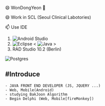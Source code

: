 😄 WonDongYeon 👋

😄 Work in SCL (Seoul Clinical Labotories)

📫 Use IDE
1. ![Android Studio](https://img.shields.io/badge/Android%20Studio-3DDC84.svg?style=for-the-badge&logo=android-studio&logoColor=white)
2. ![Eclipse](https://img.shields.io/badge/Eclipse-FE7A16.svg?style=for-the-badge&logo=Eclipse&logoColor=white) < ![Java](https://img.shields.io/badge/java-%23ED8B00.svg?style=for-the-badge&logo=java&logoColor=white) >
4. RAD Studio 10.2 (Berlin)

![Postgres](https://img.shields.io/badge/postgres-%23316192.svg?style=for-the-badge&logo=postgresql&logoColor=white)

#Introduce
---
```
- JAVA FRONT END DEVELOPER (JS, JQUERY ...)
- Web, Mobile(Android)
- studying BakJoon Algorithm 
- Begin Delphi (Web, Mobile[fireMonkey])
```
<!--
**wdy165/wdy165** is a ✨ _special_ ✨ repository because its `README.md` (this file) appears on your GitHub profile.

Here are some ideas to get you started:

- 🔭 I’m currently working on ...
- 🌱 I’m currently learning ...
- 👯 I’m looking to collaborate on ...
- 🤔 I’m looking for help with ...
- 💬 Ask me about ...
- 📫 How to reach me: ...
- 😄 Pronouns: ...
- ⚡ Fun fact: ...
-->
